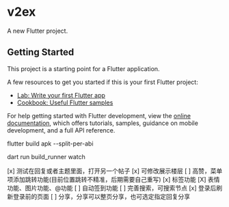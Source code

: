 # v2ex

A new Flutter project.

## Getting Started

This project is a starting point for a Flutter application.

A few resources to get you started if this is your first Flutter project:

- [Lab: Write your first Flutter app](https://docs.flutter.dev/get-started/codelab)
- [Cookbook: Useful Flutter samples](https://docs.flutter.dev/cookbook)

For help getting started with Flutter development, view the
[online documentation](https://docs.flutter.dev/), which offers tutorials,
samples, guidance on mobile development, and a full API reference.

flutter build apk --split-per-abi

dart run build_runner watch

[x] 测试在回复或者主题里面，打开另一个帖子
[x] 可修改展示楼层
[ ] 高赞，菜单项添加跳转功能(目前位置跳转不精准，后期需要自己重写)
[x] 标签功能
[X] 表情功能、图片功能、@功能
[ ] 自动签到功能
[ ] 完善搜索，可搜索节点
[x] 登录后刷新登录前的页面
[ ] 分享，分享可以整页分享，也可选定指定回复分享
